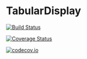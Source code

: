 # TabularDisplay

[![Build Status](https://travis-ci.org/tk3369/TabularDisplay.jl.svg?branch=master)](https://travis-ci.org/tk3369/TabularDisplay.jl)

[![Coverage Status](https://coveralls.io/repos/tk3369/TabularDisplay.jl/badge.svg?branch=master&service=github)](https://coveralls.io/github/tk3369/TabularDisplay.jl?branch=master)

[![codecov.io](http://codecov.io/github/tk3369/TabularDisplay.jl/coverage.svg?branch=master)](http://codecov.io/github/tk3369/TabularDisplay.jl?branch=master)
